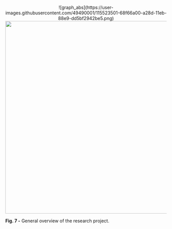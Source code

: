 <p align="center">
  ![graph_abs](https://user-images.githubusercontent.com/49490001/115523501-68f66a00-a28d-11eb-88e9-dd5bf2942be5.png)
  <img src="https://user-images.githubusercontent.com/73111079/106896243-98b3be00-66f1- 11eb-8b8b-9a52c10615c1.png" width="600">
<div id="fig-caption">
<b>Fig. 7 -</b> General overview of the research project.
</div>
